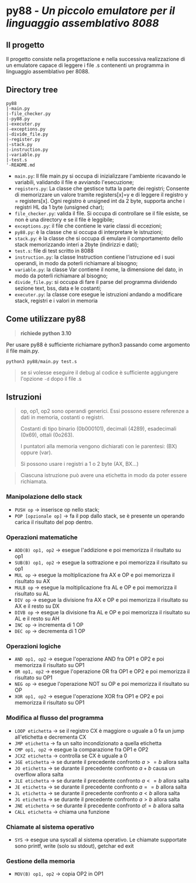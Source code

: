 # **py88** - _Un piccolo emulatore per il linguaggio assemblativo 8088_
## **Il progetto**
Il progetto consiste nella progettazione e nella successiva realizzazione di un emulatore capace di leggere i file .s contenenti un programma in linguaggio assemblativo per 8088.

## **Directory tree**
```
py88
|-main.py
|-file_checker.py
|-py88.py
|-executer.py
|-exceptions.py
|-divide_file.py
|-register.py
|-stack.py
|-instruction.py
|-variable.py
|-test.s
'-README.md
```
* `main.py`: Il file main.py si occupa di inizializzare l'ambiente ricavando le variabili,
validando il file e avviando l'esecuzione;
* `registers.py`: La classe che gestisce tutta la parte dei registri;
Consente di memorizzare un valore tramite registers[x]=y e di leggere il registro y = registers[x].
Ogni registro è unsigned int da 2 byte, supporta anche i registri HL da 1 byte (unsigned char);
* `file_checker.py`: valida il file. Si occupa di controllare se il file esiste, se non è una directory e se il file è leggibile;
* `exceptions.py`: il file che contiene le varie classi di eccezioni;
* `py88.py`: è la classe che si occupa di interpretare le istruzioni;
* `stack.py`: è la classe che si occupa di emulare il comportamento dello stack memorizzando interi a 2byte (indirizzi e dati);
* `test.s`: file di test scritto in 8088
* `instruction.py`: la classe Instruction contiene l'istruzione ed i suoi operandi, in modo da poterli richiamare al bisogno;
* `variable.py`: la classe Var contiene il nome, la dimensione del dato, in modo da poterli richiamare al bisogno;
* `divide_file.py`: si occupa di fare il parse del programma dividendo sezione text, bss, data e le costanti;
* `executer.py`: la classe core esegue le istruzioni andando a modificare stack, registri e i valori in memoria
## **Come utilizzare py88**
> **richiede python 3.10**

Per usare py88 è sufficiente richiamare python3 passando come argomento il file main.py.
```Shell
python3 py88/main.py test.s
```
> se si volesse eseguire il debug al codice è sufficiente aggiungere l'opzione `-d` dopo il file .s
## **Istruzioni**
> op, op1, op2 sono operandi generici. Essi possono essere referenze a
> dati in memoria, costanti o registri.
> 
> Costanti di tipo binario (0b000101), decimali (4289), esadecimali (0x69), ottali (0o263).
> 
> I puntatori alla memoria vengono dichiarati con le parentesi: (BX) oppure (var).
> 
> Si possono usare i registri a 1 o 2 byte (AX, BX...)

> Ciascuna istruzione può avere una etichetta in modo da poter essere richiamata.
### Manipolazione dello stack
* `PUSH op` -> inserisce op nello stack;
* `POP [opzionale op]` -> fa il pop dallo stack, se è presente un operando carica il risultato del pop dentro.
### Operazioni matematiche
* `ADD(B) op1, op2` -> esegue l'addizione e poi memorizza il risultato su op1
* `SUB(B) op1, op2` -> esegue la sottrazione e poi memorizza il risultato su op1
* `MUL op` -> esegue la moltiplicazione fra AX e OP e poi memorizza il risultato su AX
* `MULB op` -> esegue la moltiplicazione fra AL e OP e poi memorizza il risultato su AL
* `DIV op` -> esegue la divisione fra AX e OP e poi memorizza il risultato su AX e il resto su DX
* `DIVB op` -> esegue la divisione fra AL e OP e poi memorizza il risultato su AL e il resto su AH
* `INC op` -> incrementa di 1 OP
* `DEC op` -> decrementa di 1 OP
### Operazioni logiche
* `AND op1, op2` -> esegue l'operazione AND fra OP1 e OP2 e poi memorizza il risultato su OP1
* `OR op1, op2` -> esegue l'operazione OR fra OP1 e OP2 e poi memorizza il risultato su OP1
* `NEG op` -> esegue l'operazione NOT su OP e poi memorizza il risultato su OP
* `XOR op1, op2` -> esegue l'operazione XOR fra OP1 e OP2 e poi memorizza il risultato su OP1
### Modifica al flusso del programma
* `LOOP etichetta` -> se il registro CX è maggiore o uguale a 0 fa un jump all'etichetta e decrementa CX
* `JMP etichetta` -> fa un salto incondizionato a quella etichetta
* `CMP op1, op2` -> esegue la comparazione fra OP1 e OP2
* `JCXZ etichetta` -> controlla se CX è uguale a 0 
* `JGE etichetta` -> se durante il precedente confronto $a>=b$ allora salta
* `JO etichetta` -> se durante il precedente confronto $a+b$ causa un overflow allora salta
* `JLE etichetta` -> se durante il precedente confronto $a<=b$ allora salta
* `JE etichetta` -> se durante il precedente confronto $a==b$ allora salta
* `JL etichetta` -> se durante il precedente confronto $a \lt b$ allora salta
* `JG etichetta` -> se durante il precedente confronto $a \gt b$ allora salta
* `JNE etichetta` -> se durante il precedente confronto $a!=b$ allora salta
* `CALL etichetta` -> chiama una funzione
### Chiamate al sistema operativo
* `SYS` -> esegue una syscall al sistema operativo. Le chiamate supportate sono printf, write (solo su stdout), getchar ed exit
### Gestione della memoria
* `MOV(B) op1, op2` -> copia OP2 in OP1
